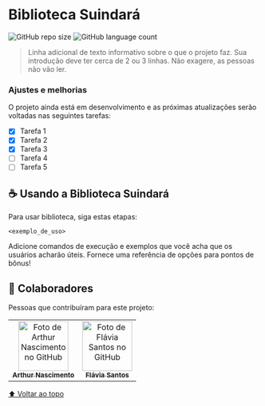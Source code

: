 # Biblioteca Suindará

<!---Esses são exemplos. Veja https://shields.io para outras pessoas ou para personalizar este conjunto de escudos. Você pode querer incluir dependências, status do projeto e informações de licença aqui--->

![GitHub repo size](https://img.shields.io/github/repo-size/flaviarafaelle/biblioteca-suindara?color=pink&style=for-the-badge)
![GitHub language count](https://img.shields.io/github/languages/count/flaviarafaelle/biblioteca-suindara?color=pink&style=for-the-badge)

<!---<img src="exemplo-image.png" alt="exemplo imagem">--->

> Linha adicional de texto informativo sobre o que o projeto faz. Sua introdução deve ter cerca de 2 ou 3 linhas. Não exagere, as pessoas não vão ler.

### Ajustes e melhorias

O projeto ainda está em desenvolvimento e as próximas atualizações serão voltadas nas seguintes tarefas:

- [x] Tarefa 1
- [x] Tarefa 2
- [x] Tarefa 3
- [ ] Tarefa 4
- [ ] Tarefa 5

## ☕ Usando a Biblioteca Suindará

Para usar biblioteca, siga estas etapas:

```
<exemplo_de_uso>
```

Adicione comandos de execução e exemplos que você acha que os usuários acharão úteis. Fornece uma referência de opções para pontos de bônus!

## 🤝 Colaboradores

Pessoas que contribuíram para este projeto:

<table>
  <tr>
    <td align="center">
      <a href="#">
        <img src="https://user-images.githubusercontent.com/101022170/202572593-3e4a22cd-cc07-4614-923f-0031aedc62cc.png" width="100px;" alt="Foto de Arthur Nascimento no GitHub"/><br>
        <sub>
          <b>Arthur Nascimento</b>
        </sub>
      </a>
    </td>
    <td align="center">
      <a href="#">
        <img src="https://avatars.githubusercontent.com/u/101022170?v=4" width="100px;" alt="Foto de Flávia Santos no GitHub"/><br>
        <sub>
          <b>Flávia Santos</b>
        </sub>
      </a>
    </td>
  </tr>
</table>

[⬆ Voltar ao topo](#biblioteca-suindará)<br>
